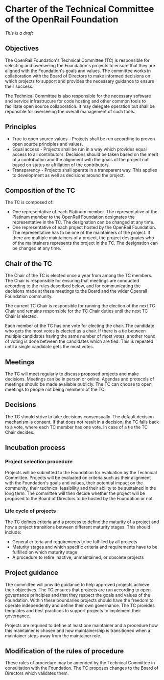 # Charter of the Technical Committee of the OpenRail Foundation

*This is a draft*

## Objectives

The OpenRail Foundation's Technical Committee (TC) is responsible for selecting and overseeing the Foundation's projects to ensure that they are aligned with the Foundation's goals and values. The committee works in collaboration with the Board of Directors to make informed decisions on which projects to support and provides the necessary guidance to ensure their success.

The Technical Committee is also responsible for the necessary software and service infrastrucure for code hosting and other common tools to facilitate open source collaboration. It may delegate operation but shall be reponsible for overseeing the overall management of such tools.

## Principles

* True to open source values - Projects shall be run according to proven open source principles and values.
* Equal access - Projects shall be run in a way which provides equal access to all contributors. Decisions should be taken based on the merit of a contribution and the alignment with the goals of the project not based on status or affiliation of the contributors.
* Transparency - Projects shall operate in a transparent way. This applies to development as well as decisions around the project.

## Composition of the TC

The TC is composed of:

* One representative of each Platinum member. The representative of the Platinum member to the OpenRail Foundation designates the representative in the TC. The designation can be changed at any time.
* One representative of each project hosted by the OpenRail Foundation. The representative has to be one of the maintainers of the project. If there are multiple maintainers of a project, the project designates who of the maintainers represents the project in the TC. The designation can be changed at any time.

## Chair of the TC

The Chair of the TC is elected once a year from among the TC members. The Chair is responsible for ensuring that meetings are conducted according to the rules described below, and for communicating the decisions made at these meetings to the Board and the wider Openrail Foundation community.

The current TC Chair is responsible for running the election of the next TC Chair and remains responsible for the TC Chair duties until the next TC Chair is elected.

Each member of the TC has one vote for electing the chair. The candidate who gets the most votes is elected as a chair. If there is a tie between multiple candidates having the same number of most votes, another round of voting is done between the candidates which are tied. This is repeated until a single candidate gets the most votes.

## Meetings

The TC will meet regularly to discuss proposed projects and make decisions. Meetings can be in person or online. Agendas and protocols of meetings should be made available publicly. The TC can choose to open meetings to people not being members of the TC.

## Decisions

The TC should strive to take decisions consensually. The default decision mechanism is consent. If that does not result in a decision, the TC falls back to a vote, where each TC member has one vote. In case of a tie the TC Chair decides.

## Incubation process 

### Project selection procedure

Projects will be submitted to the Foundation for evaluation by the Technical Committee. Projects will be evaluated on criteria such as their alignment with the Foundation's goals and values, their potential impact on the community, their technical feasibility and their ability to be sustained in the long term. The committee will then decide whether the project will be proposed to the Board of Directors to be hosted by the Foundation or not.

### Life cycle of projects

The TC defines criteria and a process to define the maturity of a project and how a project transitions between different maturity stages. This should include:

* General criteria and requirements to be fulfilled by all projects
* Maturity stages and which specific criteria and requirements have to be fulfilled on which maturity stage
* A procedure to retire inactive, unmaintained, or obsolete projects

## Project guidance

The committee will provide guidance to help approved projects achieve their objectives. The TC ensures that projects are run according to open governance principles and that they respect the goals and values of the Foundation. Within these boundaries projects should have the freedom to operate independently and define their own governance. The TC provides templates and best practices to support projects to implement their governance.

Projects are required to define at least one maintainer and a procedure how this maintainer is chosen and how maintainership is transitioned when a maintainer steps away from the maintainer role.

## Modification of the rules of procedure

These rules of procedure may be amended by the Technical Committee in consultation with the Foundation. The TC proposes changes to the Board of Directors which validates them.

